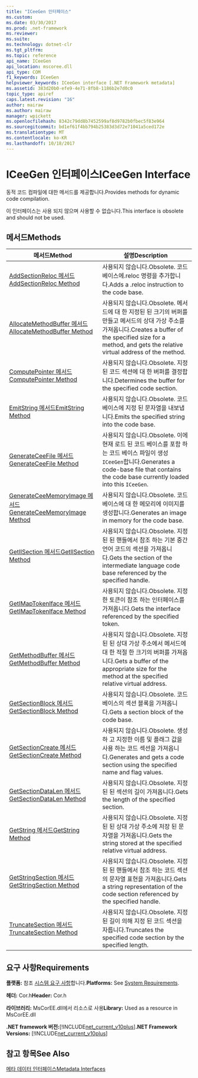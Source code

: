 ```yaml
---
title: "ICeeGen 인터페이스"
ms.custom: 
ms.date: 03/30/2017
ms.prod: .net-framework
ms.reviewer: 
ms.suite: 
ms.technology: dotnet-clr
ms.tgt_pltfrm: 
ms.topic: reference
api_name: ICeeGen
api_location: mscoree.dll
api_type: COM
f1_keywords: ICeeGen
helpviewer_keywords: ICeeGen interface [.NET Framework metadata]
ms.assetid: 383d20b0-efe9-4e71-8fb8-1186b2e7d0c0
topic_type: apiref
caps.latest.revision: "16"
author: mairaw
ms.author: mairaw
manager: wpickett
ms.openlocfilehash: 8342c79dd8b7452599af8d9782b0fbec5f83e964
ms.sourcegitcommit: bd1ef61f4bb794b25383d3d72e71041a5ced172e
ms.translationtype: MT
ms.contentlocale: ko-KR
ms.lasthandoff: 10/18/2017
---
```

# <a name="iceegen-interface"></a><span data-ttu-id="0a33a-102">ICeeGen 인터페이스</span><span class="sxs-lookup"><span data-stu-id="0a33a-102">ICeeGen Interface</span></span>
<span data-ttu-id="0a33a-103">동적 코드 컴파일에 대한 메서드를 제공합니다.</span><span class="sxs-lookup"><span data-stu-id="0a33a-103">Provides methods for dynamic code compilation.</span></span>  
  
 <span data-ttu-id="0a33a-104">이 인터페이스는 사용 되지 않으며 사용할 수 없습니다.</span><span class="sxs-lookup"><span data-stu-id="0a33a-104">This interface is obsolete and should not be used.</span></span>  
  
## <a name="methods"></a><span data-ttu-id="0a33a-105">메서드</span><span class="sxs-lookup"><span data-stu-id="0a33a-105">Methods</span></span>  
  
|<span data-ttu-id="0a33a-106">메서드</span><span class="sxs-lookup"><span data-stu-id="0a33a-106">Method</span></span>|<span data-ttu-id="0a33a-107">설명</span><span class="sxs-lookup"><span data-stu-id="0a33a-107">Description</span></span>|  
|------------|-----------------|  
|[<span data-ttu-id="0a33a-108">AddSectionReloc 메서드</span><span class="sxs-lookup"><span data-stu-id="0a33a-108">AddSectionReloc Method</span></span>](../../../../docs/framework/unmanaged-api/metadata/iceegen-addsectionreloc-method.md)|<span data-ttu-id="0a33a-109">사용되지 않습니다.</span><span class="sxs-lookup"><span data-stu-id="0a33a-109">Obsolete.</span></span> <span data-ttu-id="0a33a-110">코드 베이스에.reloc 명령을 추가합니다.</span><span class="sxs-lookup"><span data-stu-id="0a33a-110">Adds a .reloc instruction to the code base.</span></span>|  
|[<span data-ttu-id="0a33a-111">AllocateMethodBuffer 메서드</span><span class="sxs-lookup"><span data-stu-id="0a33a-111">AllocateMethodBuffer Method</span></span>](../../../../docs/framework/unmanaged-api/metadata/iceegen-allocatemethodbuffer-method.md)|<span data-ttu-id="0a33a-112">사용되지 않습니다.</span><span class="sxs-lookup"><span data-stu-id="0a33a-112">Obsolete.</span></span> <span data-ttu-id="0a33a-113">메서드에 대 한 지정된 된 크기의 버퍼를 만들고 메서드의 상대 가상 주소를 가져옵니다.</span><span class="sxs-lookup"><span data-stu-id="0a33a-113">Creates a buffer of the specified size for a method, and gets the relative virtual address of the method.</span></span>|  
|[<span data-ttu-id="0a33a-114">ComputePointer 메서드</span><span class="sxs-lookup"><span data-stu-id="0a33a-114">ComputePointer Method</span></span>](../../../../docs/framework/unmanaged-api/metadata/iceegen-computepointer-method.md)|<span data-ttu-id="0a33a-115">사용되지 않습니다.</span><span class="sxs-lookup"><span data-stu-id="0a33a-115">Obsolete.</span></span> <span data-ttu-id="0a33a-116">지정 된 코드 섹션에 대 한 버퍼를 결정합니다.</span><span class="sxs-lookup"><span data-stu-id="0a33a-116">Determines the buffer for the specified code section.</span></span>|  
|[<span data-ttu-id="0a33a-117">EmitString 메서드</span><span class="sxs-lookup"><span data-stu-id="0a33a-117">EmitString Method</span></span>](../../../../docs/framework/unmanaged-api/metadata/iceegen-emitstring-method.md)|<span data-ttu-id="0a33a-118">사용되지 않습니다.</span><span class="sxs-lookup"><span data-stu-id="0a33a-118">Obsolete.</span></span> <span data-ttu-id="0a33a-119">코드 베이스에 지정 된 문자열을 내보냅니다.</span><span class="sxs-lookup"><span data-stu-id="0a33a-119">Emits the specified string into the code base.</span></span>|  
|[<span data-ttu-id="0a33a-120">GenerateCeeFile 메서드</span><span class="sxs-lookup"><span data-stu-id="0a33a-120">GenerateCeeFile Method</span></span>](../../../../docs/framework/unmanaged-api/metadata/iceegen-generateceefile-method.md)|<span data-ttu-id="0a33a-121">사용되지 않습니다.</span><span class="sxs-lookup"><span data-stu-id="0a33a-121">Obsolete.</span></span> <span data-ttu-id="0a33a-122">이에 현재 로드 된 코드 베이스를 포함 하는 코드 베이스 파일이 생성 `ICeeGen`합니다.</span><span class="sxs-lookup"><span data-stu-id="0a33a-122">Generates a code-base file that contains the code base currently loaded into this `ICeeGen`.</span></span>|  
|[<span data-ttu-id="0a33a-123">GenerateCeeMemoryImage 메서드</span><span class="sxs-lookup"><span data-stu-id="0a33a-123">GenerateCeeMemoryImage Method</span></span>](../../../../docs/framework/unmanaged-api/metadata/iceegen-generateceememoryimage-method.md)|<span data-ttu-id="0a33a-124">사용되지 않습니다.</span><span class="sxs-lookup"><span data-stu-id="0a33a-124">Obsolete.</span></span> <span data-ttu-id="0a33a-125">코드 베이스에 대 한 메모리에 이미지를 생성합니다.</span><span class="sxs-lookup"><span data-stu-id="0a33a-125">Generates an image in memory for the code base.</span></span>|  
|[<span data-ttu-id="0a33a-126">GetIlSection 메서드</span><span class="sxs-lookup"><span data-stu-id="0a33a-126">GetIlSection Method</span></span>](../../../../docs/framework/unmanaged-api/metadata/iceegen-getilsection-method.md)|<span data-ttu-id="0a33a-127">사용되지 않습니다.</span><span class="sxs-lookup"><span data-stu-id="0a33a-127">Obsolete.</span></span> <span data-ttu-id="0a33a-128">지정된 된 핸들에서 참조 하는 기본 중간 언어 코드의 섹션을 가져옵니다.</span><span class="sxs-lookup"><span data-stu-id="0a33a-128">Gets the section of the intermediate language code base referenced by the specified handle.</span></span>|  
|[<span data-ttu-id="0a33a-129">GetIMapTokenIface 메서드</span><span class="sxs-lookup"><span data-stu-id="0a33a-129">GetIMapTokenIface Method</span></span>](../../../../docs/framework/unmanaged-api/metadata/iceegen-getimaptokeniface-method.md)|<span data-ttu-id="0a33a-130">사용되지 않습니다.</span><span class="sxs-lookup"><span data-stu-id="0a33a-130">Obsolete.</span></span> <span data-ttu-id="0a33a-131">지정한 토큰이 참조 하는 인터페이스를 가져옵니다.</span><span class="sxs-lookup"><span data-stu-id="0a33a-131">Gets the interface referenced by the specified token.</span></span>|  
|[<span data-ttu-id="0a33a-132">GetMethodBuffer 메서드</span><span class="sxs-lookup"><span data-stu-id="0a33a-132">GetMethodBuffer Method</span></span>](../../../../docs/framework/unmanaged-api/metadata/iceegen-getmethodbuffer-method.md)|<span data-ttu-id="0a33a-133">사용되지 않습니다.</span><span class="sxs-lookup"><span data-stu-id="0a33a-133">Obsolete.</span></span> <span data-ttu-id="0a33a-134">지정된 된 상대 가상 주소에서 메서드에 대 한 적절 한 크기의 버퍼를 가져옵니다.</span><span class="sxs-lookup"><span data-stu-id="0a33a-134">Gets a buffer of the appropriate size for the method at the specified relative virtual address.</span></span>|  
|[<span data-ttu-id="0a33a-135">GetSectionBlock 메서드</span><span class="sxs-lookup"><span data-stu-id="0a33a-135">GetSectionBlock Method</span></span>](../../../../docs/framework/unmanaged-api/metadata/iceegen-getsectionblock-method.md)|<span data-ttu-id="0a33a-136">사용되지 않습니다.</span><span class="sxs-lookup"><span data-stu-id="0a33a-136">Obsolete.</span></span> <span data-ttu-id="0a33a-137">코드 베이스의 섹션 블록을 가져옵니다.</span><span class="sxs-lookup"><span data-stu-id="0a33a-137">Gets a section block of the code base.</span></span>|  
|[<span data-ttu-id="0a33a-138">GetSectionCreate 메서드</span><span class="sxs-lookup"><span data-stu-id="0a33a-138">GetSectionCreate Method</span></span>](../../../../docs/framework/unmanaged-api/metadata/iceegen-getsectioncreate-method.md)|<span data-ttu-id="0a33a-139">사용되지 않습니다.</span><span class="sxs-lookup"><span data-stu-id="0a33a-139">Obsolete.</span></span> <span data-ttu-id="0a33a-140">생성 하 고 지정한 이름 및 플래그 값을 사용 하는 코드 섹션을 가져옵니다.</span><span class="sxs-lookup"><span data-stu-id="0a33a-140">Generates and gets a code section using the specified name and flag values.</span></span>|  
|[<span data-ttu-id="0a33a-141">GetSectionDataLen 메서드</span><span class="sxs-lookup"><span data-stu-id="0a33a-141">GetSectionDataLen Method</span></span>](../../../../docs/framework/unmanaged-api/metadata/iceegen-getsectiondatalen-method.md)|<span data-ttu-id="0a33a-142">사용되지 않습니다.</span><span class="sxs-lookup"><span data-stu-id="0a33a-142">Obsolete.</span></span> <span data-ttu-id="0a33a-143">지정된 된 섹션의 길이 가져옵니다.</span><span class="sxs-lookup"><span data-stu-id="0a33a-143">Gets the length of the specified section.</span></span>|  
|[<span data-ttu-id="0a33a-144">GetString 메서드</span><span class="sxs-lookup"><span data-stu-id="0a33a-144">GetString Method</span></span>](../../../../docs/framework/unmanaged-api/metadata/iceegen-getstring-method.md)|<span data-ttu-id="0a33a-145">사용되지 않습니다.</span><span class="sxs-lookup"><span data-stu-id="0a33a-145">Obsolete.</span></span> <span data-ttu-id="0a33a-146">지정된 된 상대 가상 주소에 저장 된 문자열을 가져옵니다.</span><span class="sxs-lookup"><span data-stu-id="0a33a-146">Gets the string stored at the specified relative virtual address.</span></span>|  
|[<span data-ttu-id="0a33a-147">GetStringSection 메서드</span><span class="sxs-lookup"><span data-stu-id="0a33a-147">GetStringSection Method</span></span>](../../../../docs/framework/unmanaged-api/metadata/iceegen-getstringsection-method.md)|<span data-ttu-id="0a33a-148">사용되지 않습니다.</span><span class="sxs-lookup"><span data-stu-id="0a33a-148">Obsolete.</span></span> <span data-ttu-id="0a33a-149">지정된 된 핸들에서 참조 하는 코드 섹션의 문자열 표현을 가져옵니다.</span><span class="sxs-lookup"><span data-stu-id="0a33a-149">Gets a string representation of the code section referenced by the specified handle.</span></span>|  
|[<span data-ttu-id="0a33a-150">TruncateSection 메서드</span><span class="sxs-lookup"><span data-stu-id="0a33a-150">TruncateSection Method</span></span>](../../../../docs/framework/unmanaged-api/metadata/iceegen-truncatesection-method.md)|<span data-ttu-id="0a33a-151">사용되지 않습니다.</span><span class="sxs-lookup"><span data-stu-id="0a33a-151">Obsolete.</span></span> <span data-ttu-id="0a33a-152">지정 된 길이 의해 지정 된 코드 섹션을 자릅니다.</span><span class="sxs-lookup"><span data-stu-id="0a33a-152">Truncates the specified code section by the specified length.</span></span>|  
  
## <a name="requirements"></a><span data-ttu-id="0a33a-153">요구 사항</span><span class="sxs-lookup"><span data-stu-id="0a33a-153">Requirements</span></span>  
 <span data-ttu-id="0a33a-154">**플랫폼:** 참조 [시스템 요구 사항](../../../../docs/framework/get-started/system-requirements.md)합니다.</span><span class="sxs-lookup"><span data-stu-id="0a33a-154">**Platforms:** See [System Requirements](../../../../docs/framework/get-started/system-requirements.md).</span></span>  
  
 <span data-ttu-id="0a33a-155">**헤더:** Cor.h</span><span class="sxs-lookup"><span data-stu-id="0a33a-155">**Header:** Cor.h</span></span>  
  
 <span data-ttu-id="0a33a-156">**라이브러리:** MsCorEE.dll에서 리소스로 사용</span><span class="sxs-lookup"><span data-stu-id="0a33a-156">**Library:** Used as a resource in MsCorEE.dll</span></span>  
  
 <span data-ttu-id="0a33a-157">**.NET framework 버전:**[!INCLUDE[net_current_v10plus](../../../../includes/net-current-v10plus-md.md)]</span><span class="sxs-lookup"><span data-stu-id="0a33a-157">**.NET Framework Versions:** [!INCLUDE[net_current_v10plus](../../../../includes/net-current-v10plus-md.md)]</span></span>  
  
## <a name="see-also"></a><span data-ttu-id="0a33a-158">참고 항목</span><span class="sxs-lookup"><span data-stu-id="0a33a-158">See Also</span></span>  
 [<span data-ttu-id="0a33a-159">메타 데이터 인터페이스</span><span class="sxs-lookup"><span data-stu-id="0a33a-159">Metadata Interfaces</span></span>](../../../../docs/framework/unmanaged-api/metadata/metadata-interfaces.md)
